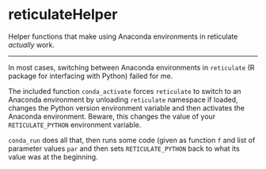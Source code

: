 # reticulateHelper

Helper functions that make using Anaconda environments in reticulate *actually* work.

<hr>

In most cases, switching between Anaconda environments in `reticulate` (R package for interfacing with Python) failed for me.

The included function `conda_activate` forces `reticulate` to switch to an Anaconda environment by unloading `reticulate` namespace if loaded, changes the Python version environment variable and then activates the Anaconda environment.
Beware, this changes the value of your `RETICULATE_PYTHON` environment variable.

`conda_run` does all that, then runs some code (given as function `f` and list of parameter values `par` and then sets `RETICULATE_PYTHON` back to what its value was at the beginning.


